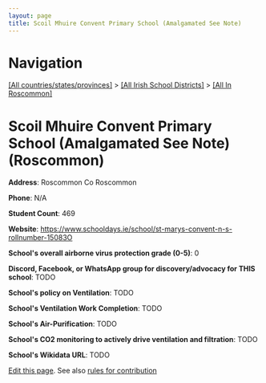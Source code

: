 ```yaml
---
layout: page
title: Scoil Mhuire Convent Primary School (Amalgamated See Note)
---
```

# Navigation

[[All countries/states/provinces]](../../..) > [[All Irish School Districts]](../..) > [[All In Roscommon]](..)

# Scoil Mhuire Convent Primary School (Amalgamated See Note) (Roscommon)

**Address**: Roscommon Co Roscommon

**Phone**: N/A

**Student Count**: 469

**Website**: <https://www.schooldays.ie/school/st-marys-convent-n-s-rollnumber-15083O>

**School's overall airborne virus protection grade (0-5)**: 0

**Discord, Facebook, or WhatsApp group for discovery/advocacy for THIS school**: TODO

**School's policy on Ventilation**: TODO

**School's Ventilation Work Completion**: TODO

**School's Air-Purification**: TODO

**School's CO2 monitoring to actively drive ventilation and filtration**: TODO

**School's Wikidata URL**: TODO


[Edit this page](https://github.com/ventilate-schools/Ireland/edit/main/./Roscommon/Scoil_Mhuire_Convent_Primary_School_(Amalgamated_See_Note).md). See also [rules for contribution](../../../contribution-rules/)